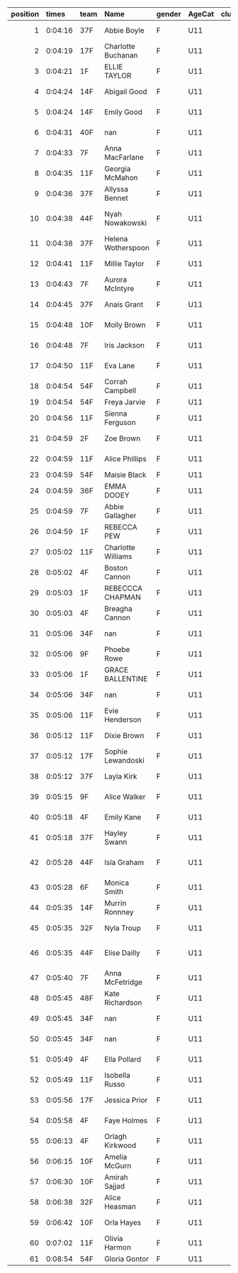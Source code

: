 |   position | times   | team   | Name               | gender   | AgeCat   |   clubnumber | Club name            | Website                               |
|-----------:|:--------|:-------|:-------------------|:---------|:---------|-------------:|:---------------------|:--------------------------------------|
|          1 | 0:04:16 | 37F    | Abbie Boyle        | F        | U11      |           37 | Law & District AAC   | http://www.lawaac.co.uk/              |
|          2 | 0:04:19 | 17F    | Charlotte Buchanan | F        | U11      |           17 | Calderglen Harriers  | http://www.calderglenharriers.org.uk/ |
|          3 | 0:04:21 | 1F     | ELLIE TAYLOR       | F        | U11      |            1 | East Kilbride AC     | http://www.ekac.org.uk/               |
|          4 | 0:04:24 | 14F    | Abigail Good       | F        | U11      |           14 | Ayr Seaforth AC      | https://www.ayrseaforth.co.uk/        |
|          5 | 0:04:24 | 14F    | Emily Good         | F        | U11      |           14 | Ayr Seaforth AC      | https://www.ayrseaforth.co.uk/        |
|          6 | 0:04:31 | 40F    | nan                | F        | U11      |           40 | Motherwell AC        | https://motherwellac.com/             |
|          7 | 0:04:33 | 7F     | Anna MacFarlane    | F        | U11      |            7 | Giffnock North AC    | https://www.giffnocknorth.co.uk/      |
|          8 | 0:04:35 | 11F    | Georgia McMahon    | F        | U11      |           11 | Airdrie Harriers     | http://airdrieharriers.org/           |
|          9 | 0:04:36 | 37F    | Allyssa Bennet     | F        | U11      |           37 | Law & District AAC   | http://www.lawaac.co.uk/              |
|         10 | 0:04:38 | 44F    | Nyah Nowakowski    | F        | U11      |           44 | North Ayrshire AAC   | https://naathletics.co.uk/            |
|         11 | 0:04:38 | 37F    | Helena Wotherspoon | F        | U11      |           37 | Law & District AAC   | http://www.lawaac.co.uk/              |
|         12 | 0:04:41 | 11F    | Millie Taylor      | F        | U11      |           11 | Airdrie Harriers     | http://airdrieharriers.org/           |
|         13 | 0:04:43 | 7F     | Aurora McIntyre    | F        | U11      |            7 | Giffnock North AC    | https://www.giffnocknorth.co.uk/      |
|         14 | 0:04:45 | 37F    | Anais Grant        | F        | U11      |           37 | Law & District AAC   | http://www.lawaac.co.uk/              |
|         15 | 0:04:48 | 10F    | Molly Brown        | F        | U11      |           10 | Shettleston Harriers | http://shettlestonharriers.org.uk/    |
|         16 | 0:04:48 | 7F     | Iris Jackson       | F        | U11      |            7 | Giffnock North AC    | https://www.giffnocknorth.co.uk/      |
|         17 | 0:04:50 | 11F    | Eva Lane           | F        | U11      |           11 | Airdrie Harriers     | http://airdrieharriers.org/           |
|         18 | 0:04:54 | 54F    | Corrah Campbell    | F        | U11      |           54 | VP-Glasgow           | https://www.vp-glasgow.com            |
|         19 | 0:04:54 | 54F    | Freya Jarvie       | F        | U11      |           54 | VP-Glasgow           | https://www.vp-glasgow.com            |
|         20 | 0:04:56 | 11F    | Sienna Ferguson    | F        | U11      |           11 | Airdrie Harriers     | http://airdrieharriers.org/           |
|         21 | 0:04:59 | 2F     | Zoe Brown          | F        | U11      |            2 | Kilmarnock H&AC      | http://www.kilmarnockharriers.com/    |
|         22 | 0:04:59 | 11F    | Alice Phillips     | F        | U11      |           11 | Airdrie Harriers     | http://airdrieharriers.org/           |
|         23 | 0:04:59 | 54F    | Maisie Black       | F        | U11      |           54 | VP-Glasgow           | https://www.vp-glasgow.com            |
|         24 | 0:04:59 | 36F    | EMMA DOOEY         | F        | U11      |           36 | Larkhall YMCA        | https://www.larkhallymcaharriers.org  |
|         25 | 0:04:59 | 7F     | Abbie Gallagher    | F        | U11      |            7 | Giffnock North AC    | https://www.giffnocknorth.co.uk/      |
|         26 | 0:04:59 | 1F     | REBECCA PEW        | F        | U11      |            1 | East Kilbride AC     | http://www.ekac.org.uk/               |
|         27 | 0:05:02 | 11F    | Charlotte Williams | F        | U11      |           11 | Airdrie Harriers     | http://airdrieharriers.org/           |
|         28 | 0:05:02 | 4F     | Boston Cannon      | F        | U11      |            4 | Inverclyde AC        | https://www.inverclydeac.org/         |
|         29 | 0:05:03 | 1F     | REBECCCA CHAPMAN   | F        | U11      |            1 | East Kilbride AC     | http://www.ekac.org.uk/               |
|         30 | 0:05:03 | 4F     | Breagha Cannon     | F        | U11      |            4 | Inverclyde AC        | https://www.inverclydeac.org/         |
|         31 | 0:05:06 | 34F    | nan                | F        | U11      |           34 | Kilbarchan AAC       | https://kilbarchanaac.org.uk/         |
|         32 | 0:05:06 | 9F     | Phoebe Rowe        | F        | U11      |            9 | Garscube Harriers    | https://www.garscubeharriers.org.uk/  |
|         33 | 0:05:06 | 1F     | GRACE BALLENTINE   | F        | U11      |            1 | East Kilbride AC     | http://www.ekac.org.uk/               |
|         34 | 0:05:06 | 34F    | nan                | F        | U11      |           34 | Kilbarchan AAC       | https://kilbarchanaac.org.uk/         |
|         35 | 0:05:06 | 11F    | Evie Henderson     | F        | U11      |           11 | Airdrie Harriers     | http://airdrieharriers.org/           |
|         36 | 0:05:12 | 11F    | Dixie Brown        | F        | U11      |           11 | Airdrie Harriers     | http://airdrieharriers.org/           |
|         37 | 0:05:12 | 17F    | Sophie Lewandoski  | F        | U11      |           17 | Calderglen Harriers  | http://www.calderglenharriers.org.uk/ |
|         38 | 0:05:12 | 37F    | Layla Kirk         | F        | U11      |           37 | Law & District AAC   | http://www.lawaac.co.uk/              |
|         39 | 0:05:15 | 9F     | Alice Walker       | F        | U11      |            9 | Garscube Harriers    | https://www.garscubeharriers.org.uk/  |
|         40 | 0:05:18 | 4F     | Emily Kane         | F        | U11      |            4 | Inverclyde AC        | https://www.inverclydeac.org/         |
|         41 | 0:05:18 | 37F    | Hayley Swann       | F        | U11      |           37 | Law & District AAC   | http://www.lawaac.co.uk/              |
|         42 | 0:05:28 | 44F    | Isla Graham        | F        | U11      |           44 | North Ayrshire AAC   | https://naathletics.co.uk/            |
|         43 | 0:05:28 | 6F     | Monica Smith       | F        | U11      |            6 | Cambuslang Harriers  | https://cambuslangharriers.org/       |
|         44 | 0:05:35 | 14F    | Murrin Ronnney     | F        | U11      |           14 | Ayr Seaforth AC      | https://www.ayrseaforth.co.uk/        |
|         45 | 0:05:35 | 32F    | Nyla Troup         | F        | U11      |           32 | Helensburgh AAC      | https://www.helensburghaac.com/       |
|         46 | 0:05:35 | 44F    | Elise Dailly       | F        | U11      |           44 | North Ayrshire AAC   | https://naathletics.co.uk/            |
|         47 | 0:05:40 | 7F     | Anna McFetridge    | F        | U11      |            7 | Giffnock North AC    | https://www.giffnocknorth.co.uk/      |
|         48 | 0:05:45 | 48F    | Kate Richardson    | F        | U11      |           48 | Springburn Harriers  | https://www.springburnharriers.co.uk/ |
|         49 | 0:05:45 | 34F    | nan                | F        | U11      |           34 | Kilbarchan AAC       | https://kilbarchanaac.org.uk/         |
|         50 | 0:05:45 | 34F    | nan                | F        | U11      |           34 | Kilbarchan AAC       | https://kilbarchanaac.org.uk/         |
|         51 | 0:05:49 | 4F     | Ella Pollard       | F        | U11      |            4 | Inverclyde AC        | https://www.inverclydeac.org/         |
|         52 | 0:05:49 | 11F    | Isobella Russo     | F        | U11      |           11 | Airdrie Harriers     | http://airdrieharriers.org/           |
|         53 | 0:05:56 | 17F    | Jessica Prior      | F        | U11      |           17 | Calderglen Harriers  | http://www.calderglenharriers.org.uk/ |
|         54 | 0:05:58 | 4F     | Faye Holmes        | F        | U11      |            4 | Inverclyde AC        | https://www.inverclydeac.org/         |
|         55 | 0:06:13 | 4F     | Orlagh Kirkwood    | F        | U11      |            4 | Inverclyde AC        | https://www.inverclydeac.org/         |
|         56 | 0:06:15 | 10F    | Amelia McGurn      | F        | U11      |           10 | Shettleston Harriers | http://shettlestonharriers.org.uk/    |
|         57 | 0:06:30 | 10F    | Amirah Sajjad      | F        | U11      |           10 | Shettleston Harriers | http://shettlestonharriers.org.uk/    |
|         58 | 0:06:38 | 32F    | Alice Heasman      | F        | U11      |           32 | Helensburgh AAC      | https://www.helensburghaac.com/       |
|         59 | 0:06:42 | 10F    | Orla Hayes         | F        | U11      |           10 | Shettleston Harriers | http://shettlestonharriers.org.uk/    |
|         60 | 0:07:02 | 11F    | Olivia Harmon      | F        | U11      |           11 | Airdrie Harriers     | http://airdrieharriers.org/           |
|         61 | 0:08:54 | 54F    | Gloria Gontor      | F        | U11      |           54 | VP-Glasgow           | https://www.vp-glasgow.com            |